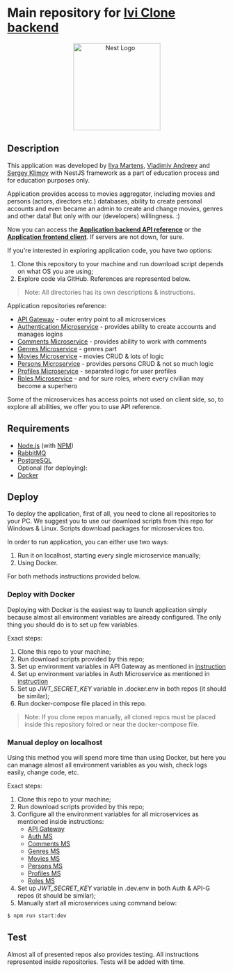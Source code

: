 # Main repository for [Ivi Clone backend](https://github.com/srgklmv/ivi-clone-repo)

<p align="center">
  <a href="https://nestjs.com/" target="blank"><img src="https://nestjs.com/img/logo-small.svg" width="200" alt="Nest Logo" /></a>
</p>


## Description

This application was developed by [Ilya Martens](https://github.com/IliaMrt), 
[Vladimiv Andreev](https://github.com/JcJet) and [Sergey Klimov](https://github.com/srgklmv) with NestJS 
framework as a part of education process and for education purposes only.

Application provides access to movies aggregator, including movies and persons (actors, directors etc.) databases,
ability to create personal accounts and even became an admin to create and change
movies, genres and other data! But only with our (developers) willingness. :)

Now you can access the [**Application backend API reference**](http://193.32.203.137:4000/api#/) or 
the [**Application frontend client**](http://193.32.203.137:3000/). If servers are not down, for sure.

If you're interested in exploring application code, you have two options:
1. Clone this repository to your machine and run download script depends on what OS you are using;
2. Explore code via GitHub. References are represented below.

>Note: All directories has its own descriptions & instructions. 

Application repositories reference:
- [API Gateway](https://github.com/srgklmv/ivi-clone-api-gateway) - outer entry point to all microservices
- [Authentication Microservice](https://github.com/JcJet/ivi-clone-auth-ms) - provides ability to create accounts and manages logins
- [Comments Microservice](https://github.com/JcJet/ivi-clone-comments-ms) - provides ability to work with comments
- [Genres Microservice](https://github.com/srgklmv/ivi-clone-genres-ms) - genres part
- [Movies Microservice](https://github.com/IliaMrt/ivi-clone-movies-ms) - movies CRUD & lots of logic
- [Persons Microservice](https://github.com/srgklmv/ivi-clone-persons-ms) - provides persons CRUD & not so much logic
- [Profiles Microservice](https://github.com/JcJet/ivi-clone-profiles-ms) - separated logic for user profiles
- [Roles Microservice](https://github.com/JcJet/ivi-clone-roles-ms) - and for sure roles, where every civilian may become a superhero
 
Some of the microservices has access points not used on client side, 
so, to explore all abilities, we offer you to use API reference. 

## Requirements
- [Node.js](https://nodejs.org/en) (with [NPM](https://www.npmjs.com/))
- [RabbitMQ](https://www.rabbitmq.com/)
- [PostgreSQL](https://www.postgresql.org/)\
Optional (for deploying):
- [Docker](https://www.docker.com/)

## Deploy

To deploy the application, first of all, you need to clone all repositories to your PC. We suggest you to use
our download scripts from this repo for Windows & Linux. Scripts download packages for microservices too.

In order to run application, you can either use two ways:
1. Run it on localhost, starting every single microservice manually;
2. Using Docker.

For both methods instructions provided below.

### Deploy with Docker

Deploying with Docker is the easiest way to launch application simply because almost all environment 
variables are already configured. The only thing you should do is to set up few variables.

Exact steps:
1. Clone this repo to your machine;
2. Run download scripts provided by this repo;
3. Set up environment variables in API Gateway as mentioned in [instruction](https://github.com/srgklmv/ivi-clone-api-gateway#general-part-for-either-localhost--docker-launches)
4. Set up environment variables in Auth Microservice as mentioned in [instruction](https://github.com/JcJet/ivi-clone-auth-ms#for-docker)
5. Set up _JWT_SECRET_KEY_ variable in .docker.env in both repos (it should be similar);
6. Run docker-compose file placed in this repo.

>Note: If you clone repos manually, all cloned repos must be placed inside this repository folred or
> near the docker-compose file.

### Manual deploy on localhost

Using this method you will spend more time than using Docker, but here you can manage almost
all environment variables as you wish, check logs easily, change code, etc.

Exact steps: 
1. Clone this repo to your machine;
2. Run download scripts provided by this repo;
3. Configure all the environment variables for all microservices as mentioned inside instructions:
   - [API Gateway](https://github.com/srgklmv/ivi-clone-api-gateway#setting-up--running-service)
   - [Auth MS](https://github.com/JcJet/ivi-clone-auth-ms#for-localhost)
   - [Comments MS](https://github.com/JcJet/ivi-clone-comments-ms#for-localhost)
   - [Genres MS](https://github.com/srgklmv/ivi-clone-genres-ms#for-localhost)
   - [Movies MS](https://github.com/IliaMrt/ivi-clone-movies-ms#setting-up--running-service)
   - [Persons MS](https://github.com/srgklmv/ivi-clone-persons-ms#for-localhost)
   - [Profiles MS](https://github.com/JcJet/ivi-clone-profiles-ms#for-localhost)
   - [Roles MS](https://github.com/JcJet/ivi-clone-roles-ms#for-localhost)
4. Set up _JWT_SECRET_KEY_ variable in .dev.env in both Auth & API-G repos (it should be similar);
5. Manually start all microservices using command below:

```bash
$ npm run start:dev
```

## Test

Almost all of presented repos also provides testing. All instructions represented inside
repositories. Tests will be added with time.